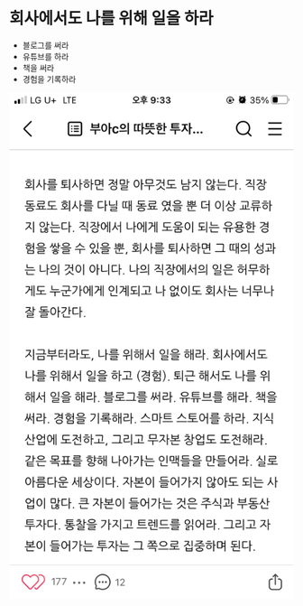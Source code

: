 # 회사에서도 나를 위해 일을 하라
* 블로그를 써라
* 유튜브를 하라
* 책을 써라
* 경험을 기록하라

![](Assets/D4748B6A-568E-462A-B7EE-334CDA2E9696.jpg)